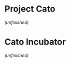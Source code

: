 <p><h1>Project Cato</h1> <i> (unfinished)</i></p>
<p><h1>Cato Incubator</h1> <i> (unfinished)</i></p>
